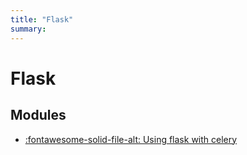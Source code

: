 ```yaml
---
title: "Flask"
summary:
---
```


Flask
===

Modules
---

- [:fontawesome-solid-file-alt: Using flask with
    celery](using-flask-with-celery.md)
